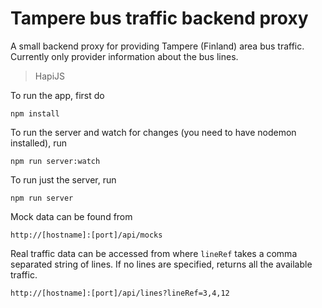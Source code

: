 # Tampere bus traffic backend proxy

A small backend proxy for providing Tampere (Finland) area bus traffic. Currently
only provider information about the bus lines.


> HapiJS


To run the app, first do

```
npm install
```

To run the server and watch for changes (you need to have nodemon installed), run

```
npm run server:watch
```

To run just the server, run

```
npm run server
```

Mock data can be found from

```
http://[hostname]:[port]/api/mocks
```

Real traffic data can be accessed from where ```lineRef``` takes a comma separated
string of lines. If no lines are specified, returns all the available traffic.

```
http://[hostname]:[port]/api/lines?lineRef=3,4,12
```
